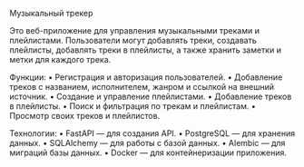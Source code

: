 Музыкальный трекер

Это веб-приложение для управления музыкальными треками и плейлистами. Пользователи могут добавлять треки, создавать плейлисты, добавлять треки в плейлисты, а также хранить заметки и метки для каждого трека.

Функции:
 • Регистрация и авторизация пользователей.
 • Добавление треков с названием, исполнителем, жанром и ссылкой на внешний источник.
 • Создание и управление плейлистами.
 • Добавление треков в плейлисты.
 • Поиск и фильтрация по трекам и плейлистам.
 • Просмотр своих треков и плейлистов.

Технологии:
 • FastAPI — для создания API.
 • PostgreSQL — для хранения данных.
 • SQLAlchemy — для работы с базой данных.
 • Alembic — для миграций базы данных.
 • Docker — для контейнеризации приложения.
